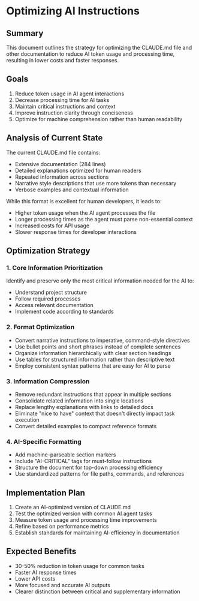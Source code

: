 # Optimizing AI Instructions

## Summary

This document outlines the strategy for optimizing the CLAUDE.md file and other documentation to reduce AI token usage and processing time, resulting in lower costs and faster responses.

## Goals

1. Reduce token usage in AI agent interactions
2. Decrease processing time for AI tasks
3. Maintain critical instructions and context
4. Improve instruction clarity through conciseness
5. Optimize for machine comprehension rather than human readability

## Analysis of Current State

The current CLAUDE.md file contains:
- Extensive documentation (284 lines)
- Detailed explanations optimized for human readers
- Repeated information across sections
- Narrative style descriptions that use more tokens than necessary
- Verbose examples and contextual information

While this format is excellent for human developers, it leads to:
- Higher token usage when the AI agent processes the file
- Longer processing times as the agent must parse non-essential context
- Increased costs for API usage
- Slower response times for developer interactions

## Optimization Strategy

### 1. Core Information Prioritization

Identify and preserve only the most critical information needed for the AI to:
- Understand project structure
- Follow required processes
- Access relevant documentation
- Implement code according to standards

### 2. Format Optimization

- Convert narrative instructions to imperative, command-style directives
- Use bullet points and short phrases instead of complete sentences
- Organize information hierarchically with clear section headings
- Use tables for structured information rather than descriptive text
- Employ consistent syntax patterns that are easy for AI to parse

### 3. Information Compression

- Remove redundant instructions that appear in multiple sections
- Consolidate related information into single locations
- Replace lengthy explanations with links to detailed docs
- Eliminate "nice to have" context that doesn't directly impact task execution
- Convert detailed examples to compact reference formats

### 4. AI-Specific Formatting

- Add machine-parseable section markers
- Include "AI-CRITICAL" tags for must-follow instructions
- Structure the document for top-down processing efficiency
- Use standardized patterns for file paths, commands, and references

## Implementation Plan

1. Create an AI-optimized version of CLAUDE.md
2. Test the optimized version with common AI agent tasks
3. Measure token usage and processing time improvements
4. Refine based on performance metrics
5. Establish standards for maintaining AI-efficiency in documentation

## Expected Benefits

- 30-50% reduction in token usage for common tasks
- Faster AI response times
- Lower API costs
- More focused and accurate AI outputs
- Clearer distinction between critical and supplementary information